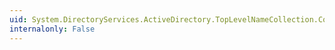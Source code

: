 ```yaml
---
uid: System.DirectoryServices.ActiveDirectory.TopLevelNameCollection.CopyTo(System.DirectoryServices.ActiveDirectory.TopLevelName[],System.Int32)
internalonly: False
---
```

